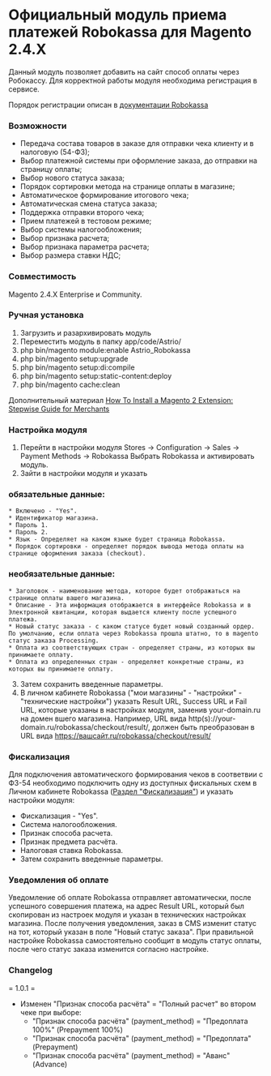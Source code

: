 # Официальный модуль приема платежей Robokassa для Magento 2.4.X
Данный модуль позволяет добавить на сайт способ оплаты через Робокассу. 
Для корректной работы модуля необходима регистрация в сервисе.

Порядок регистрации описан в [документации Robokassa](https://docs.robokassa.ru/#7844)

### Возможности
* Передача состава товаров в заказе для отправки чека клиенту и в налоговую (54-ФЗ);
* Выбор платежной системы при оформление заказа, до отправки на страницу оплаты;
* Выбор нового статуса заказа;
* Порядок сортировки метода на странице оплаты в магазине;
* Автоматическое формирование итогового чека;
* Автоматическая смена статуса заказа;
* Поддержка отправки второго чека;
* Прием платежей в тестовом режиме;
* Выбор системы налогообложения;
* Выбор признака расчета;
* Выбор признака параметра расчета;
* Выбор размера ставки НДС;


### Совместимость
Magento 2.4.X Enterprise и Community.

### Ручная установка

1. Загрузить и разархивировать модуль
2. Переместить модуль в папку app/code/Astrio/
3. php bin/magento module:enable Astrio_Robokassa
4. php bin/magento setup:upgrade
5. php bin/magento setup:di:compile
6. php bin/magento setup:static-content:deploy
7. php bin/magento cache:clean 

Дополнительный материал [How To Install a Magento 2 Extension: Stepwise Guide for Merchants](https://www.nexcess.net/blog/how-to-install-a-magento-2-extension/)


### Настройка модуля

1. Перейти в настройки модуля Stores -> Configuration -> Sales -> Payment Methods -> Robokassa
Выбрать Robokassa и активировать модуль.
2. Зайти в настройки модуля и указать
### обязательные данные:
    * Включено - "Yes".
    * Идентификатор магазина.
    * Пароль 1.
    * Пароль 2.
    * Язык - Определяет на каком языке будет страница Robokassa.
    * Порядок сортировки - определяет порядок вывода метода оплаты на странице оформления заказа (checkout).
### необязательные данные:
    * Заголовок - наименование метода, которое будет отображаться на странице оплаты вашего магазина.
    * Описание - Эта информация отображается в интерфейсе Robokassa и в Электронной квитанции, которая выдается клиенту после успешного платежа. 
    * Новый статус заказа - с каком статусе будет новый созданный ордер. По умолчанию, если оплата через Robokassa прошла штатно, то в magento статус заказа Processing.  
    * Оплата из соответствующих стран - определяет страны, из которых вы принимаете оплату.
    * Оплата из определенных стран - определяет конкретные страны, из которых вы принимаете оплату.

3. Затем сохранить введенные параметры.
4. В личном кабинете Robokassa ("мои магазины" - "настройки" - "технические настройки") указать Result URL, Success URL и Fail URL, которые указаны в настройках модуля, заменив your-domain.ru на домен вшего магазина. 
Например, URL вида http(s)://your-domain.ru/robokassa/checkout/result/, должен быть преобразован в URL вида https://вашсайт.ru/robokassa/checkout/result/ 

### Фискализация

Для подключения автоматического формирования чеков в соответвии с ФЗ-54 необходимо подключить одну из доступных фискальных схем в Личном кабинете Robokassa ([Раздел "Фискализация"](https://partner.robokassa.ru/Fiscalization)) и указать настройки модуля:
* Фискализация - "Yes".
* Система налогообложения.
* Признак способа расчета.
* Признак предмета расчёта.
* Налоговая ставка Robokassa.
* Затем сохранить введенные параметры.


### Уведомления об оплате

Уведомление об оплате Robokassa отправляет автоматически, после успешного совершения платежа, на адрес Result URL, который был скопирован из настроек модуля и указан в технических настройках магазина.
После получения уведомления, заказ в CMS изменит статус на тот, который указан в поле "Новый статус заказа". При правильной настройке Robokassa самостоятельно сообщит в модуль статус оплаты, после чего статус заказа изменится согласно настройке.

### Changelog
= 1.0.1 =
* Изменен "Признак способа расчёта" = "Полный расчет" во втором чеке при выборе:
    * "Признак способа расчёта" (payment_method) = "Предоплата 100%" (Prepayment 100%)
    * "Признак способа расчёта" (payment_method) = "Предоплата" (Prepayment)
    * "Признак способа расчёта" (payment_method) = "Аванс" (Advance)